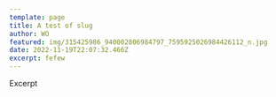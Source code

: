```yaml
---
template: page
title: A test of slug
author: WO
featured: img/315425986_940002806984797_7595925026984426112_n.jpg
date: 2022-11-19T22:07:32.466Z
excerpt: fefew
---
```

E﻿xcerpt